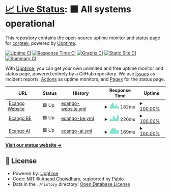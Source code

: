 # [📈 Live Status](https://demo.upptime.js.org): <!--live status--> **🟩 All systems operational**

This repository contains the open-source uptime monitor and status page for [corptek](https://demo.upptime.js.org), powered by [Upptime](https://github.com/upptime/upptime).

[![Uptime CI](https://github.com/corptek/upptime-final/workflows/Uptime%20CI/badge.svg)](https://github.com/corptek/upptime-final/actions?query=workflow%3A%22Uptime+CI%22)
[![Response Time CI](https://github.com/corptek/upptime-final/workflows/Response%20Time%20CI/badge.svg)](https://github.com/corptek/upptime-final/actions?query=workflow%3A%22Response+Time+CI%22)
[![Graphs CI](https://github.com/corptek/upptime-final/workflows/Graphs%20CI/badge.svg)](https://github.com/corptek/upptime-final/actions?query=workflow%3A%22Graphs+CI%22)
[![Static Site CI](https://github.com/corptek/upptime-final/workflows/Static%20Site%20CI/badge.svg)](https://github.com/corptek/upptime-final/actions?query=workflow%3A%22Static+Site+CI%22)
[![Summary CI](https://github.com/corptek/upptime-final/workflows/Summary%20CI/badge.svg)](https://github.com/corptek/upptime-final/actions?query=workflow%3A%22Summary+CI%22)

With [Upptime](https://upptime.js.org), you can get your own unlimited and free uptime monitor and status page, powered entirely by a GitHub repository. We use [Issues](https://github.com/corptek/upptime-final/issues) as incident reports, [Actions](https://github.com/corptek/upptime-final/actions) as uptime monitors, and [Pages](https://demo.upptime.js.org) for the status page.

<!--start: status pages-->
<!-- This summary is generated by Upptime (https://github.com/upptime/upptime) -->
<!-- Do not edit this manually, your changes will be overwritten -->
<!-- prettier-ignore -->
| URL | Status | History | Response Time | Uptime |
| --- | ------ | ------- | ------------- | ------ |
| <img alt="" src="https://icons.duckduckgo.com/ip3/www.ecango.com.ico" height="13"> [Ecango Website](https://www.ecango.com) | 🟩 Up | [ecango-website.yml](https://github.com/corptek/uptime-final/commits/HEAD/history/ecango-website.yml) | <details><summary><img alt="Response time graph" src="./graphs/ecango-website/response-time-week.png" height="20"> 182ms</summary><br><a href="https://status.ecango.com/history/ecango-website"><img alt="Response time 196" src="https://img.shields.io/endpoint?url=https%3A%2F%2Fraw.githubusercontent.com%2Fcorptek%2Fuptime-final%2FHEAD%2Fapi%2Fecango-website%2Fresponse-time.json"></a><br><a href="https://status.ecango.com/history/ecango-website"><img alt="24-hour response time 135" src="https://img.shields.io/endpoint?url=https%3A%2F%2Fraw.githubusercontent.com%2Fcorptek%2Fuptime-final%2FHEAD%2Fapi%2Fecango-website%2Fresponse-time-day.json"></a><br><a href="https://status.ecango.com/history/ecango-website"><img alt="7-day response time 182" src="https://img.shields.io/endpoint?url=https%3A%2F%2Fraw.githubusercontent.com%2Fcorptek%2Fuptime-final%2FHEAD%2Fapi%2Fecango-website%2Fresponse-time-week.json"></a><br><a href="https://status.ecango.com/history/ecango-website"><img alt="30-day response time 196" src="https://img.shields.io/endpoint?url=https%3A%2F%2Fraw.githubusercontent.com%2Fcorptek%2Fuptime-final%2FHEAD%2Fapi%2Fecango-website%2Fresponse-time-month.json"></a><br><a href="https://status.ecango.com/history/ecango-website"><img alt="1-year response time 196" src="https://img.shields.io/endpoint?url=https%3A%2F%2Fraw.githubusercontent.com%2Fcorptek%2Fuptime-final%2FHEAD%2Fapi%2Fecango-website%2Fresponse-time-year.json"></a></details> | <details><summary><a href="https://status.ecango.com/history/ecango-website">100.00%</a></summary><a href="https://status.ecango.com/history/ecango-website"><img alt="All-time uptime 100.00%" src="https://img.shields.io/endpoint?url=https%3A%2F%2Fraw.githubusercontent.com%2Fcorptek%2Fuptime-final%2FHEAD%2Fapi%2Fecango-website%2Fuptime.json"></a><br><a href="https://status.ecango.com/history/ecango-website"><img alt="24-hour uptime 100.00%" src="https://img.shields.io/endpoint?url=https%3A%2F%2Fraw.githubusercontent.com%2Fcorptek%2Fuptime-final%2FHEAD%2Fapi%2Fecango-website%2Fuptime-day.json"></a><br><a href="https://status.ecango.com/history/ecango-website"><img alt="7-day uptime 100.00%" src="https://img.shields.io/endpoint?url=https%3A%2F%2Fraw.githubusercontent.com%2Fcorptek%2Fuptime-final%2FHEAD%2Fapi%2Fecango-website%2Fuptime-week.json"></a><br><a href="https://status.ecango.com/history/ecango-website"><img alt="30-day uptime 100.00%" src="https://img.shields.io/endpoint?url=https%3A%2F%2Fraw.githubusercontent.com%2Fcorptek%2Fuptime-final%2FHEAD%2Fapi%2Fecango-website%2Fuptime-month.json"></a><br><a href="https://status.ecango.com/history/ecango-website"><img alt="1-year uptime 100.00%" src="https://img.shields.io/endpoint?url=https%3A%2F%2Fraw.githubusercontent.com%2Fcorptek%2Fuptime-final%2FHEAD%2Fapi%2Fecango-website%2Fuptime-year.json"></a></details>
| <img alt="" src="https://icons.duckduckgo.com/ip3/app.ecango.com.ico" height="13"> [Ecango BE](https://app.ecango.com/do/ping/) | 🟩 Up | [ecango-be.yml](https://github.com/corptek/uptime-final/commits/HEAD/history/ecango-be.yml) | <details><summary><img alt="Response time graph" src="./graphs/ecango-be/response-time-week.png" height="20"> 226ms</summary><br><a href="https://status.ecango.com/history/ecango-be"><img alt="Response time 248" src="https://img.shields.io/endpoint?url=https%3A%2F%2Fraw.githubusercontent.com%2Fcorptek%2Fuptime-final%2FHEAD%2Fapi%2Fecango-be%2Fresponse-time.json"></a><br><a href="https://status.ecango.com/history/ecango-be"><img alt="24-hour response time 330" src="https://img.shields.io/endpoint?url=https%3A%2F%2Fraw.githubusercontent.com%2Fcorptek%2Fuptime-final%2FHEAD%2Fapi%2Fecango-be%2Fresponse-time-day.json"></a><br><a href="https://status.ecango.com/history/ecango-be"><img alt="7-day response time 226" src="https://img.shields.io/endpoint?url=https%3A%2F%2Fraw.githubusercontent.com%2Fcorptek%2Fuptime-final%2FHEAD%2Fapi%2Fecango-be%2Fresponse-time-week.json"></a><br><a href="https://status.ecango.com/history/ecango-be"><img alt="30-day response time 248" src="https://img.shields.io/endpoint?url=https%3A%2F%2Fraw.githubusercontent.com%2Fcorptek%2Fuptime-final%2FHEAD%2Fapi%2Fecango-be%2Fresponse-time-month.json"></a><br><a href="https://status.ecango.com/history/ecango-be"><img alt="1-year response time 248" src="https://img.shields.io/endpoint?url=https%3A%2F%2Fraw.githubusercontent.com%2Fcorptek%2Fuptime-final%2FHEAD%2Fapi%2Fecango-be%2Fresponse-time-year.json"></a></details> | <details><summary><a href="https://status.ecango.com/history/ecango-be">100.00%</a></summary><a href="https://status.ecango.com/history/ecango-be"><img alt="All-time uptime 100.00%" src="https://img.shields.io/endpoint?url=https%3A%2F%2Fraw.githubusercontent.com%2Fcorptek%2Fuptime-final%2FHEAD%2Fapi%2Fecango-be%2Fuptime.json"></a><br><a href="https://status.ecango.com/history/ecango-be"><img alt="24-hour uptime 100.00%" src="https://img.shields.io/endpoint?url=https%3A%2F%2Fraw.githubusercontent.com%2Fcorptek%2Fuptime-final%2FHEAD%2Fapi%2Fecango-be%2Fuptime-day.json"></a><br><a href="https://status.ecango.com/history/ecango-be"><img alt="7-day uptime 100.00%" src="https://img.shields.io/endpoint?url=https%3A%2F%2Fraw.githubusercontent.com%2Fcorptek%2Fuptime-final%2FHEAD%2Fapi%2Fecango-be%2Fuptime-week.json"></a><br><a href="https://status.ecango.com/history/ecango-be"><img alt="30-day uptime 100.00%" src="https://img.shields.io/endpoint?url=https%3A%2F%2Fraw.githubusercontent.com%2Fcorptek%2Fuptime-final%2FHEAD%2Fapi%2Fecango-be%2Fuptime-month.json"></a><br><a href="https://status.ecango.com/history/ecango-be"><img alt="1-year uptime 100.00%" src="https://img.shields.io/endpoint?url=https%3A%2F%2Fraw.githubusercontent.com%2Fcorptek%2Fuptime-final%2FHEAD%2Fapi%2Fecango-be%2Fuptime-year.json"></a></details>
| <img alt="" src="https://icons.duckduckgo.com/ip3/transcriber.ecango.com.ico" height="13"> [Ecango AI](https://transcriber.ecango.com/ping/) | 🟩 Up | [ecango-ai.yml](https://github.com/corptek/uptime-final/commits/HEAD/history/ecango-ai.yml) | <details><summary><img alt="Response time graph" src="./graphs/ecango-ai/response-time-week.png" height="20"> 169ms</summary><br><a href="https://status.ecango.com/history/ecango-ai"><img alt="Response time 164" src="https://img.shields.io/endpoint?url=https%3A%2F%2Fraw.githubusercontent.com%2Fcorptek%2Fuptime-final%2FHEAD%2Fapi%2Fecango-ai%2Fresponse-time.json"></a><br><a href="https://status.ecango.com/history/ecango-ai"><img alt="24-hour response time 151" src="https://img.shields.io/endpoint?url=https%3A%2F%2Fraw.githubusercontent.com%2Fcorptek%2Fuptime-final%2FHEAD%2Fapi%2Fecango-ai%2Fresponse-time-day.json"></a><br><a href="https://status.ecango.com/history/ecango-ai"><img alt="7-day response time 169" src="https://img.shields.io/endpoint?url=https%3A%2F%2Fraw.githubusercontent.com%2Fcorptek%2Fuptime-final%2FHEAD%2Fapi%2Fecango-ai%2Fresponse-time-week.json"></a><br><a href="https://status.ecango.com/history/ecango-ai"><img alt="30-day response time 164" src="https://img.shields.io/endpoint?url=https%3A%2F%2Fraw.githubusercontent.com%2Fcorptek%2Fuptime-final%2FHEAD%2Fapi%2Fecango-ai%2Fresponse-time-month.json"></a><br><a href="https://status.ecango.com/history/ecango-ai"><img alt="1-year response time 164" src="https://img.shields.io/endpoint?url=https%3A%2F%2Fraw.githubusercontent.com%2Fcorptek%2Fuptime-final%2FHEAD%2Fapi%2Fecango-ai%2Fresponse-time-year.json"></a></details> | <details><summary><a href="https://status.ecango.com/history/ecango-ai">100.00%</a></summary><a href="https://status.ecango.com/history/ecango-ai"><img alt="All-time uptime 100.00%" src="https://img.shields.io/endpoint?url=https%3A%2F%2Fraw.githubusercontent.com%2Fcorptek%2Fuptime-final%2FHEAD%2Fapi%2Fecango-ai%2Fuptime.json"></a><br><a href="https://status.ecango.com/history/ecango-ai"><img alt="24-hour uptime 100.00%" src="https://img.shields.io/endpoint?url=https%3A%2F%2Fraw.githubusercontent.com%2Fcorptek%2Fuptime-final%2FHEAD%2Fapi%2Fecango-ai%2Fuptime-day.json"></a><br><a href="https://status.ecango.com/history/ecango-ai"><img alt="7-day uptime 100.00%" src="https://img.shields.io/endpoint?url=https%3A%2F%2Fraw.githubusercontent.com%2Fcorptek%2Fuptime-final%2FHEAD%2Fapi%2Fecango-ai%2Fuptime-week.json"></a><br><a href="https://status.ecango.com/history/ecango-ai"><img alt="30-day uptime 100.00%" src="https://img.shields.io/endpoint?url=https%3A%2F%2Fraw.githubusercontent.com%2Fcorptek%2Fuptime-final%2FHEAD%2Fapi%2Fecango-ai%2Fuptime-month.json"></a><br><a href="https://status.ecango.com/history/ecango-ai"><img alt="1-year uptime 100.00%" src="https://img.shields.io/endpoint?url=https%3A%2F%2Fraw.githubusercontent.com%2Fcorptek%2Fuptime-final%2FHEAD%2Fapi%2Fecango-ai%2Fuptime-year.json"></a></details>

<!--end: status pages-->

[**Visit our status website →**](https://demo.upptime.js.org)

## 📄 License

- Powered by: [Upptime](https://github.com/upptime/upptime)
- Code: [MIT](./LICENSE) © [Anand Chowdhary](https://anandchowdhary.com), supported by [Pabio](https://pabio.com)
- Data in the `./history` directory: [Open Database License](https://opendatacommons.org/licenses/odbl/1-0/)
